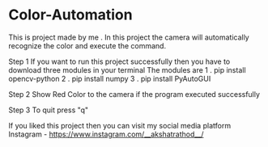 # Color-Automation
This is project made by me . In this project the camera will automatically recognize the color and execute the command.

Step 1
If you want to run this project successfully then you have to download three modules in your terminal 
The modules are 
1 . pip install opencv-python
2 . pip install numpy
3 . pip install PyAutoGUI

Step 2 
Show Red Color to the camera if the program executed successfully 

Step 3
To quit press "q"


If you liked this project then you can visit my social media platform 
Instagram - https://www.instagram.com/__akshatrathod__/
